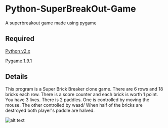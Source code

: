 Python-SuperBreakOut-Game
=========================

A superbreakout game made using pygame

Required
---------
[Python v2.x](http://python.org/download/)

[Pygame 1.9.1](http://www.pygame.org/download.shtml)

Details
--------
This program is a Super Brick Breaker clone game. 
There are 6 rows and 18 bricks each row. 
There is a score counter and each brick is worth 1 point.
You have 3 lives.
There is 2 paddles. One is controlled by moving the mouse. The other controlled by wasd/
When half of the bricks are destroyed both player's paddle are halved.

![alt text](http://i.imgur.com/yHtNTjf.png "Superbreakout")

